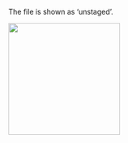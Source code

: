 The file is shown as ‘unstaged’.

<img src="{{baseUrl}}/gitAndGithub/commit/images/sourcetree_1.png" height="220" />
<p/>
